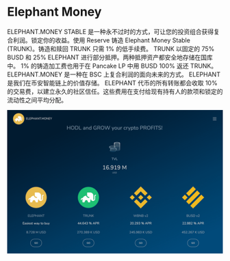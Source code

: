 # Elephant Money

ELEPHANT.MONEY STABLE 是一种永不过时的方式，可让您的投资组合获得复合利润。锁定你的收益。使用 Reserve 铸造 Elephant Money Stable (TRUNK)。铸造和赎回 TRUNK 只需 1% 的低手续费。 TRUNK 以固定的 75% BUSD 和 25% ELEPHANT 进行部分抵押。两种抵押资产都安全地存储在国库中。 1% 的铸造加工费也用于在 Pancake LP 中用 BUSD 100% 返还 TRUNK。
ELEPHANT.MONEY 是一种在 BSC 上复合利润的面向未来的方式。 ELEPHANT 是我们在币安智能链上的价值存储。 ELEPHANT 代币的所有转账都会收取 10% 的交易费，以建立永久的社区信任。这些费用在支付给现有持有人的款项和锁定的流动性之间平均分配。

![elephantmoney-dapp-defi-bsc-image1_8cf4cdb44f71eb38bdaed56b6419fd75](elephantmoney-dapp-defi-bsc-image1_8cf4cdb44f71eb38bdaed56b6419fd75.png)
